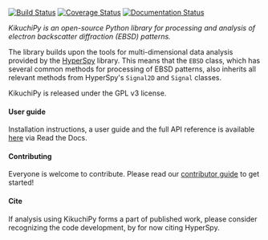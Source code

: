 [![Build Status](https://api.travis-ci.org/kikuchipy/kikuchipy.svg?branch=master)](https://travis-ci.org/kikuchipy/kikuchipy) [![Coverage Status](https://coveralls.io/repos/github/kikuchipy/kikuchipy/badge.svg?branch=master)](https://coveralls.io/github/kikuchipy/kikuchipy?branch=master) [![Documentation Status](https://readthedocs.org/projects/kikuchipy/badge/?version=latest)](https://kikuchipy.readthedocs.io/en/latest/?badge=latest)

*KikuchiPy is an open-source Python library for processing and analysis of
electron backscatter diffraction (EBSD) patterns.*

The library builds upon the tools for multi-dimensional data analysis provided
by the [HyperSpy](https://hyperspy.org/) library. This means that the `EBSD`
class, which has several common methods for processing of EBSD patterns, also
inherits all relevant methods from HyperSpy's `Signal2D` and `Signal` classes.

KikuchiPy is released under the GPL v3 license.

#### User guide

Installation instructions, a user guide and the full API reference is available
[here](https://kikuchipy.readthedocs.io) via Read the Docs.

#### Contributing

Everyone is welcome to contribute. Please read our
[contributor guide](https://kikuchipy.readthedocs.io/en/latest/contributing.html)
to get started!

#### Cite

If analysis using KikuchiPy forms a part of published work, please consider
recognizing the code development, by for now citing HyperSpy.
